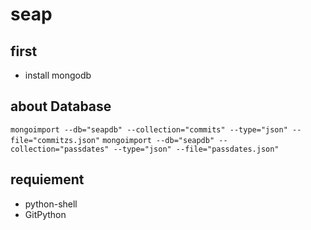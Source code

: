# seap
## first 
- install mongodb

## about Database
`mongoimport --db="seapdb" --collection="commits" --type="json" --file="commitzs.json"`
`mongoimport --db="seapdb" --collection="passdates" --type="json" --file="passdates.json"`
## requiement
- python-shell
- GitPython
